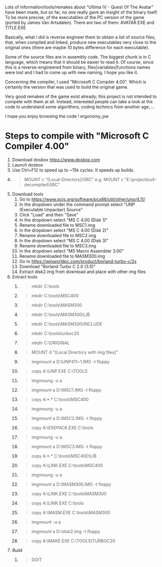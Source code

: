 Lots of information/tools/remakes about "Ultima IV - Quest Of The Avatar" have been made, but so far, no one really gave an insight of the binary itself. To be more precise, of the executables of the PC version of the game (ported by James Van Artsdalen).
There are two of them: AVATAR.EXE and TITLE.EXE

Basically, what I did is reverse engineer them to obtain a list of source files, that, when compiled and linked, produce new executables very close to the original ones (there are maybe 10 bytes difference for each executable).

Some of the source files are in assembly code.
The biggest chunk is in C language, which means that it should be easier to read it.
Of course, since this is a reverse-engineered from binary, files|variables|functions names were lost and I had to come up with new naming. I hope you like it.

Concerning the compiler, I used "Microsoft C Compiler 4.00". Which is certainly the version that was used to build the original game.

Very good remakes of the game exist already; this project is not intended to compete with them at all. Instead, interested people can take a look at the code to understand some algorithms, coding technics from another age, ...

I hope you enjoy browsing the code !
ergonomy_joe

# Steps to compile with "Microsoft C Compiler 4.00"

1. Download dosbox https://www.dosbox.com
1. Launch dosbox
1. Use Ctrl+F12 to speed up to ~15k cycles. It speeds up builds.
1. >MOUNT c "[Local-Directory]/SRC"
	e.g. MOUNT c "E:\projects\u4-decompiled\SRC"
1. Download tools
	1. Go to https://www.pcjs.org/software/pcx86/util/other/unp/4.11/
	1. In the dropdown under the command prompt select "UNP (Executable Unpacker) Source"
	1. Click "Load" and then "Save"
	1. In the dropdown select "MS C 4.00 (Disk 1)"
	1. Rename downloaded file to MSC1.img
	1. In the dropdown select "MS C 4.00 (Disk 2)"
	1. Rename downloaded file to MSC2.img
	1. In the dropdown select "MS C 4.00 (Disk 3)"
	1. Rename downloaded file to MSC3.img
	1. In the dropdown select "MS Macro Assembler 3.00"
	1. Rename downloaded file to MASM300.img
	1. Go to https://winworldpc.com/product/borland-turbo-c/2x
	1. Download "Borland Turbo C 2.0 (3.5)"
	1. Extract disk2.img from download and place with other img files
1. Extract tools
	1. >mkdir C:\tools
	1. >mkdir C:\tools\MSC400
	1. >mkdir C:\tools\MASM300
	1. >mkdir C:\tools\MASM300\LIB
	1. >mkdir C:\tools\MASM300\INCLUDE
	1. >mkdir C:\tools\turboc20
	1. >mkdir C:\ORIGINAL
	1. >MOUNT d "[Local Directory with img files]"
	1. >imgmount a D:\UNP411~1.IMG -t floppy
	1. >copy A:\UNP.EXE C:\TOOLS
	1. >imgmoung -u a
	1. >imgmount a D:\MSC1.IMG -t floppy
	1. >copy A:\*.* C:\tools\MSC400
	1. >imgmoung -u a
	1. >imgmount a D:\MSC2.IMG -t floppy
	1. >copy A:\EXEPACK.EXE C:\tools
	1. >imgmoung -u a
	1. >imgmount a D:\MSC3.IMG -t floppy
	1. >copy A:\*.* C:\tools\MSC400\LIB
	1. >copy A:\LINK.EXE C:\tools\MSC400
	1. >imgmoung -u a
	1. >imgmount a D:\MASM300.IMG -t floppy
	1. >copy A:\LINK.EXE C:\tools\MASM300
	1. >copy A:\LINK.EXE C:\tools
	1. >copy A:\MASM.EXE C:\tools\MASM300
	1. >imgmount -u a
	1. >imgmount a D:\disk2.img -t floppy
	1. >copy A:\MAKE.EXE C:\TOOLS\TURBOC20
1. Build
	1. >DOIT
	